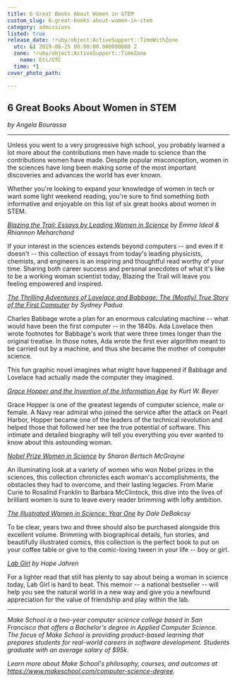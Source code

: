 ```yaml
---
title: 6 Great Books About Women in STEM
custom_slug: 6-great-books-about-women-in-stem
category: admissions
listed: true
release_date: !ruby/object:ActiveSupport::TimeWithZone
  utc: &1 2019-06-25 00:00:00.000000000 Z
  zone: !ruby/object:ActiveSupport::TimeZone
    name: Etc/UTC
  time: *1
cover_photo_path: 

---
```

## 6 Great Books About Women in STEM

_by Angela Bourassa_

---

Unless you went to a very progressive high school, you probably learned a lot more about the contributions men have made to science than the contributions women have made. Despite popular misconception, women in the sciences have long been making some of the most important discoveries and advances the world has ever known.

Whether you're looking to expand your knowledge of women in tech or want some light weekend reading, you're sure to find something both informative and enjoyable on this list of six great books about women in STEM.

*[Blazing the Trail: Essays by Leading Women in Science](https://www.amazon.com/gp/product/1482709430/ref=as_li_tl?ie=UTF8&camp=1789&creative=9325&creativeASIN=1482709430&linkCode=as2&tag=wo054b-20&linkId=a10f64c6c9de232b63a36944890b78db) by Emma Ideal & Rhiannon Meharchand*

If your interest in the sciences extends beyond computers -- and even if it doesn't -- this collection of essays from today's leading physicists, chemists, and engineers is an inspiring and thoughtful read worthy of your time. Sharing both career success and personal anecdotes of what it's like to be a working woman scientist today, Blazing the Trail will leave you feeling empowered and inspired.

*[The Thrilling Adventures of Lovelace and Babbage: The (Mostly) True Story of the First Computer](https://www.amazon.com/gp/product/0307908275?imprToken=cTDwR-7ugd9YctxI5Uxmeg&slotNum=6&ie=UTF8&tag=bustlebooks-20&camp=1789&linkCode=xm2&creativeASIN=0307908275) by Sydney Padua*

Charles Babbage wrote a plan for an enormous calculating machine -- what would have been the first computer -- in the 1840s. Ada Lovelace then wrote footnotes for Babbage's work that were three times longer than the original treatise. In those notes, Ada wrote the first ever algorithm meant to be carried out by a machine, and thus she became the mother of computer science. 

This fun graphic novel imagines what might have happened if Babbage and Lovelace had actually made the computer they imagined.

*[Grace Hopper and the Invention of the Information Age](https://www.amazon.com/gp/product/0262517264/ref=as_li_tl?ie=UTF8&camp=1789&creative=9325&creativeASIN=0262517264&linkCode=as2&tag=wo054b-20&linkId=f97cd125df5ee34c5f7b5986b4b22017) by Kurt W. Beyer*

Grace Hopper is one of the greatest legends of computer science, male or female. A Navy rear admiral who joined the service after the attack on Pearl Harbor, Hopper became one of the leaders of the technical revolution and helped those that followed her see the true potential of software. This intimate and detailed biography will tell you everything you ever wanted to know about this astounding woman.

*[Nobel Prize Women in Science](https://www.amazon.com/gp/product/0309072700/ref=as_li_tl?ie=UTF8&camp=1789&creative=9325&creativeASIN=0309072700&linkCode=as2&tag=wo054b-20&linkId=0c7a68e5abf1eef9aec82bd477ad977a) by Sharon Bertsch McGrayne*

An illuminating look at a variety of women who won Nobel prizes in the sciences, this collection chronicles each woman's accomplishments, the obstacles they had to overcome, and their lasting legacies. From Marie Curie to Rosalind Franklin to Barbara McClintock, this dive into the lives of brilliant women is sure to leave every reader brimming with lofty ambition.

*[The Illustrated Women in Science: Year One](https://www.amazon.com/gp/product/0989806723/ref=as_li_tl?ie=UTF8&camp=1789&creative=9325&creativeASIN=0989806723&linkCode=as2&tag=wo054b-20&linkId=687883f5c6ef9f4948d763f58e710df5) by Dale DeBakcsy*

To be clear, years two and three should also be purchased alongside this excellent volume. Brimming with biographical details, fun stories, and beautifully illustrated comics, this collection is the perfect book to put on your coffee table or give to the comic-loving tween in your life -- boy or girl.

*[Lab Girl](https://www.amazon.com/Lab-Girl-Hope-Jahren/dp/1101874937/ref=sr_1_1?hvadid=241910097559&hvdev=c&hvlocphy=9031262&hvnetw=g&hvpos=1t2&hvqmt=e&hvrand=594898337598674459&hvtargid=kwd-148130754302&keywords=lab+girl+book&qid=1550700378&s=gateway&sr=8-1&tag=googhydr-20) by Hope Jahren*

For a lighter read that still has plenty to say about being a woman in science today, Lab Girl is hard to beat. This memoir -- a national bestseller -- will help you see the natural world in a new way and give you a newfound appreciation for the value of friendship and play within the lab.

---

_Make School is a two-year computer science college based in San Francisco that offers a Bachelor's degree in Applied Computer Science. The focus of Make School is providing product-based learning that prepares students for real-world careers in software development. Students graduate with an average salary of $95k._

_Learn more about Make School's philosophy, courses, and outcomes at https://www.makeschool.com/computer-science-degree._